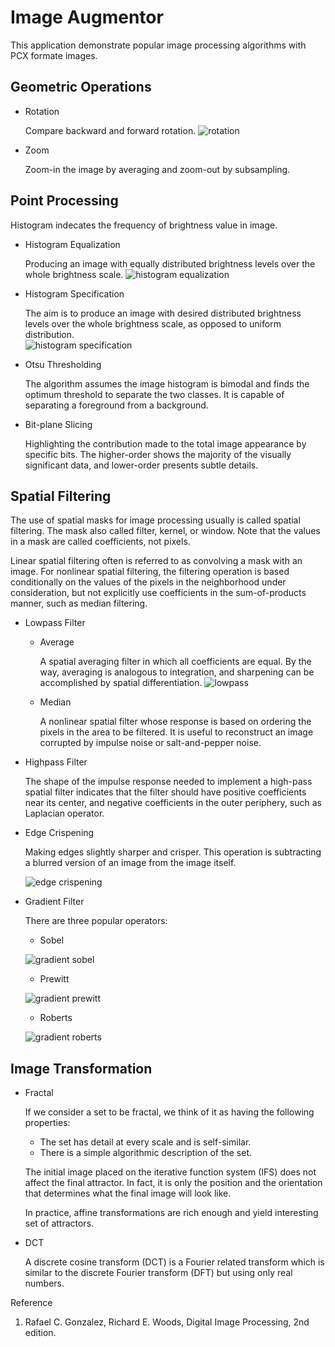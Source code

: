 # Image Augmentor

This application demonstrate popular image processing algorithms with PCX formate images.

## Geometric Operations

- Rotation

  Compare backward and forward rotation.
  ![rotation](help/rotation.PNG)

- Zoom

  Zoom-in the image by averaging and zoom-out by subsampling.

## Point Processing

Histogram indecates the frequency of brightness value in image.

- Histogram Equalization

  Producing an image with equally distributed brightness levels over the whole brightness scale.
  ![histogram equalization](help/histogram-equalization.PNG)

- Histogram Specification

  The aim is to produce an image with desired distributed brightness levels over the whole brightness scale, as opposed to uniform distribution.  
  ![histogram specification](help/histogram-specification.PNG)

- Otsu Thresholding

  The algorithm assumes the image histogram is bimodal and finds the optimum threshold to separate the two classes. It is capable of separating a foreground from a background.

- Bit-plane Slicing

  Highlighting the contribution made to the total image appearance by specific bits. The higher-order shows the majority of the visually significant data, and lower-order presents subtle details.


## Spatial Filtering

The use of spatial masks for image processing usually is called spatial filtering. The mask also called filter, kernel, or window. Note that the values in a mask are called coefficients, not pixels.

Linear spatial filtering often is referred to as convolving a mask with an image. For nonlinear spatial filtering, the filtering operation is based conditionally on the values of the pixels in the neighborhood under consideration, but not explicitly use coefficients in the sum-of-products manner, such as median filtering.

- Lowpass Filter

  - Average
    
    A spatial averaging filter in which all coefficients are equal. By the way, averaging is analogous to integration, and sharpening can be accomplished by spatial differentiation.
    ![lowpass](help/lowpass.PNG)

  - Median

    A nonlinear spatial filter whose response is based on ordering the pixels in the area to be filtered. It is useful to reconstruct an image corrupted by impulse noise or salt-and-pepper noise.

- Highpass Filter

  The shape of the impulse response needed to implement a high-pass spatial filter indicates that the filter should have positive coefficients near its center, and negative coefficients in the outer periphery, such as Laplacian operator. 

- Edge Crispening

  Making edges slightly sharper and crisper. This operation is subtracting a blurred version of an image from the image itself.
  
  ![edge crispening](help/edge-crispening.PNG)

- Gradient Filter

  There are three popular operators:
  - Sobel

  ![gradient sobel](help/gradient-sobel.PNG)
  - Prewitt

  ![gradient prewitt](help/gradient-prewitt.PNG)
  - Roberts

  ![gradient roberts](help/gradient-roberts.PNG)

## Image Transformation

- Fractal

  If we consider a set to be fractal, we think of it as having the following properties:   
  - The set has detail at every scale and is self-similar.
  - There is a simple algorithmic description of the set.

  The initial image placed on the iterative function system (IFS) does not affect the final attractor. In fact, it is only the position and the orientation that determines what the final image will look like.

  In practice, affine transformations are rich enough and yield interesting set of attractors.

- DCT

  A discrete cosine transform (DCT) is a Fourier related transform which is similar to the discrete Fourier transform (DFT) but using only real numbers. 


Reference
1. Rafael C. Gonzalez, Richard E. Woods, Digital Image Processing, 2nd edition.